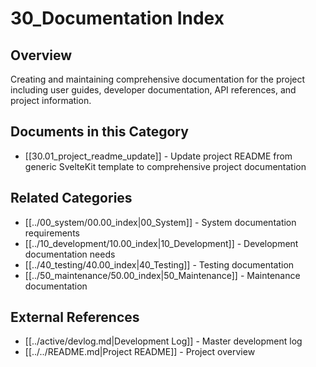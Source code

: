 # 30_Documentation Index

## Overview
Creating and maintaining comprehensive documentation for the project including user guides, developer documentation, API references, and project information.

## Documents in this Category
- [[30.01_project_readme_update]] - Update project README from generic SvelteKit template to comprehensive project documentation

## Related Categories
- [[../00_system/00.00_index|00_System]] - System documentation requirements
- [[../10_development/10.00_index|10_Development]] - Development documentation needs
- [[../40_testing/40.00_index|40_Testing]] - Testing documentation
- [[../50_maintenance/50.00_index|50_Maintenance]] - Maintenance documentation

## External References
- [[../active/devlog.md|Development Log]] - Master development log
- [[../../README.md|Project README]] - Project overview